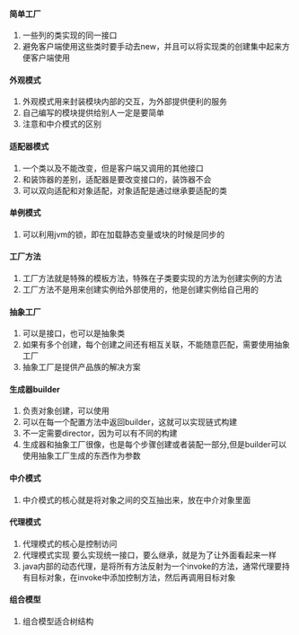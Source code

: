 #### 简单工厂
1. 一些列的类实现的同一接口
2. 避免客户端使用这些类时要手动去new，并且可以将实现类的创建集中起来方便客户端使用
#### 外观模式
 1. 外观模式用来封装模块内部的交互，为外部提供便利的服务
 2. 自己编写的模块提供给别人一定是要简单
 3. 注意和中介模式的区别
 #### 适配器模式
 1. 一个类以及不能改变，但是客户端又调用的其他接口
 2. 和装饰器的差别，适配器是要改变接口的，装饰器不会
 3. 可以双向适配和对象适配，对象适配是通过继承要适配的类
 #### 单例模式
 1. 可以利用jvm的锁，即在加载静态变量或块的时候是同步的
 #### 工厂方法
 1. 工厂方法就是特殊的模板方法，特殊在子类要实现的方法为创建实例的方法
 2. 工厂方法不是用来创建实例给外部使用的，他是创建实例给自己用的
 #### 抽象工厂
 1. 可以是接口，也可以是抽象类
 2. 如果有多个创建，每个创建之间还有相互关联，不能随意匹配，需要使用抽象工厂
 3. 抽象工厂是提供产品族的解决方案
 #### 生成器builder
 1. 负责对象创建，可以使用
 2. 可以在每一个配置方法中返回builder，这就可以实现链式构建
 3. 不一定需要director，因为可以有不同的构建
 4. 生成器和抽象工厂很像，也是每个步骤创建或者装配一部分,但是builder可以使用抽象工厂生成的东西作为参数
 #### 中介模式
 1. 中介模式的核心就是将对象之间的交互抽出来，放在中介对象里面
 #### 代理模式
 1. 代理模式的核心是控制访问
 2. 代理模式实现 要么实现统一接口，要么继承，就是为了让外面看起来一样
 3. java内部的动态代理，是将所有方法反射为一个invoke的方法，通常代理要持有目标对象，在invoke中添加控制方法，然后再调用目标对象
 #### 组合模型
 1. 组合模型适合树结构